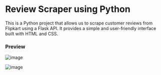 # Review Scraper using Python

This is a Python project that allows us to scrape customer reviews from Flipkart using a Flask API. It provides a simple and user-friendly interface built with HTML and CSS.

### Preview

![image](https://github.com/shubhranshu-mishra/review-scraper/assets/115694651/79c267cb-b3d1-4682-a164-c0c352b257c4)


![image](https://github.com/shubhranshu-mishra/review-scraper/assets/115694651/0e9d669b-f7af-4a58-a35c-f6608b061db9)

